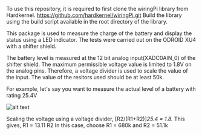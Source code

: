 To use this repository, it is required to first clone the wiringPi library from Hardkernel. https://github.com/hardkernel/wiringPi.git
Build the library using the build script available in the root directory of the library.

This package is used to measure the charge of the battery and display the status using a LED indicator. The tests were carried out on the ODROID XU4 with a shifter shield.

The battery level is measured at the 12 bit analog input(XADC0AIN_0) of the shifter shield. The maximum permissible voltage value is limited to 1.8V on the analog pins. Therefore, a voltage divider is used to scale the value of the input. 
The value of the resitors used should be at least 50k.

For example, let's say you want to measure the actual level of a battery with rating 25.4V

![alt text](https://github.com/ipa-fog-ab/battery_status/blob/master/imgs/battery.jpg)

Scaling the voltage using a voltage divider, [R2/(R1+R2)]*25.4 = 1.8.*
This gives, R1 = 13.11 R2
In this case, choose R1 = 680k and R2 = 51.1k




